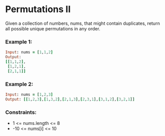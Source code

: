 # Permutations II

Given a collection of numbers, nums, that might contain duplicates, return all possible unique permutations in any order.

### Example 1:
```ruby
Input: nums = [1,1,2]
Output:
[[1,1,2],
 [1,2,1],
 [2,1,1]]
```
### Example 2:
```ruby
Input: nums = [1,2,3]
Output: [[1,2,3],[1,3,2],[2,1,3],[2,3,1],[3,1,2],[3,2,1]]
```
### Constraints:

- 1 <= nums.length <= 8
- -10 <= nums[i] <= 10